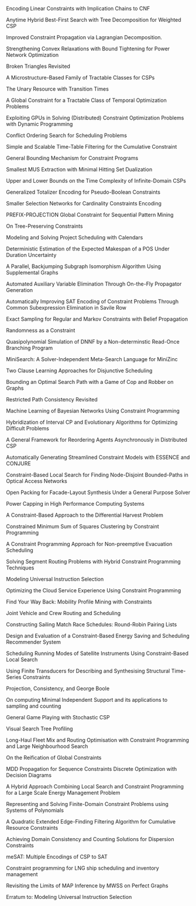 Encoding Linear Constraints with Implication Chains to CNF

Anytime Hybrid Best-First Search with Tree Decomposition for Weighted CSP

Improved Constraint Propagation via Lagrangian Decomposition.

Strengthening Convex Relaxations with Bound Tightening for Power Network Optimization

Broken Triangles Revisited

A Microstructure-Based Family of Tractable Classes for CSPs

The Unary Resource with Transition Times

A Global Constraint for a Tractable Class of Temporal Optimization Problems

Exploiting GPUs in Solving (Distributed) Constraint Optimization Problems with Dynamic Programming

Conflict Ordering Search for Scheduling Problems

Simple and Scalable Time-Table Filtering for the Cumulative Constraint

General Bounding Mechanism for Constraint Programs

Smallest MUS Extraction with Minimal Hitting Set Dualization

Upper and Lower Bounds on the Time Complexity of Infinite-Domain CSPs

Generalized Totalizer Encoding for Pseudo-Boolean Constraints

Smaller Selection Networks for Cardinality Constraints Encoding

PREFIX-PROJECTION Global Constraint for Sequential Pattern Mining

On Tree-Preserving Constraints

Modeling and Solving Project Scheduling with Calendars

Deterministic Estimation of the Expected Makespan of a POS Under Duration Uncertainty

A Parallel, Backjumping Subgraph Isomorphism Algorithm Using Supplemental Graphs

Automated Auxiliary Variable Elimination Through On-the-Fly Propagator Generation

Automatically Improving SAT Encoding of Constraint Problems Through Common Subexpression Elimination in Savile Row

Exact Sampling for Regular and Markov Constraints with Belief Propagation

Randomness as a Constraint

Quasipolynomial Simulation of DNNF by a Non-determinstic Read-Once Branching Program

MiniSearch: A Solver-Independent Meta-Search Language for MiniZinc

Two Clause Learning Approaches for Disjunctive Scheduling

Bounding an Optimal Search Path with a Game of Cop and Robber on Graphs

Restricted Path Consistency Revisited

Machine Learning of Bayesian Networks Using Constraint Programming

Hybridization of Interval CP and Evolutionary Algorithms for Optimizing Difficult Problems

A General Framework for Reordering Agents Asynchronously in Distributed CSP

Automatically Generating Streamlined Constraint Models with ESSENCE and CONJURE

Constraint-Based Local Search for Finding Node-Disjoint Bounded-Paths in Optical Access Networks

Open Packing for Facade-Layout Synthesis Under a General Purpose Solver

Power Capping in High Performance Computing Systems

A Constraint-Based Approach to the Differential Harvest Problem

Constrained Minimum Sum of Squares Clustering by Constraint Programming

A Constraint Programming Approach for Non-preemptive Evacuation Scheduling

Solving Segment Routing Problems with Hybrid Constraint
Programming Techniques

Modeling Universal Instruction Selection

Optimizing the Cloud Service Experience Using Constraint Programming

Find Your Way Back: Mobility Profile Mining with Constraints

Joint Vehicle and Crew Routing and Scheduling

Constructing Sailing Match Race Schedules: Round-Robin Pairing Lists

Design and Evaluation of a Constraint-Based Energy Saving and Scheduling Recommender System

Scheduling Running Modes of Satellite Instruments Using Constraint-Based Local Search

Using Finite Transducers for Describing and Synthesising Structural Time-Series Constraints

Projection, Consistency, and George Boole

On computing Minimal Independent Support and its applications to sampling and counting 

General Game Playing with Stochastic CSP

Visual Search Tree Profiling

Long-Haul Fleet Mix and Routing Optimisation with Constraint Programming and Large Neighbourhood Search

On the Reification of Global Constraints

MDD Propagation for Sequence Constraints Discrete Optimization with Decision Diagrams

A Hybrid Approach Combining Local Search and Constraint Programming for a Large Scale Energy Management Problem

Representing and Solving Finite-Domain Constraint Problems using Systems of Polynomials

A Quadratic Extended Edge-Finding Filtering Algorithm for Cumulative Resource Constraints

Achieving Domain Consistency and Counting Solutions for Dispersion Constraints 

meSAT: Multiple Encodings of CSP to SAT

Constraint programming for LNG ship scheduling and inventory management

Revisiting the Limits of MAP Inference by MWSS on Perfect Graphs

Erratum to: Modeling Universal Instruction Selection

